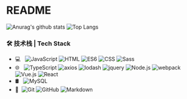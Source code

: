 # README

![Anurag's github stats](https://github-readme-stats.vercel.app/api?username=dexterBo&theme=vue-dark)
![Top Langs](https://github-readme-stats.vercel.app/api/top-langs/?username=dexterBo&layout=compact&theme=vue-dark)

### 🛠 技术栈 | Tech Stack

- 💻 &#160; ![JavaScript](https://img.shields.io/badge/-JavaScript-333333?style=flat&logo=JavaScript&logoColor=007396)
![HTML](https://img.shields.io/badge/-HTML-333333?style=flat&logo=HTML)
![ES6](https://img.shields.io/badge/-ES6-333333?style=flat&logo=ES6)
![CSS](https://img.shields.io/badge/-CSS-333333?style=flat&logo=CSS&logoColor=FCC624)
![Sass](https://img.shields.io/badge/-Sass-333333?style=flat&logo=Sass&logoColor=FF4800)
- 🌐 &#160; ![TypeScript](https://img.shields.io/badge/-TypeScript-333333?style=flat&logo=TypeScript)
![axios](https://img.shields.io/badge/-axios-333333?style=flat&logo=axios&logoColor=563D7C)
![lodash](https://img.shields.io/badge/-lodash-333333?style=flat&logo=lodash&logoColor=563D7C)
![jquery](https://img.shields.io/badge/-jquery-333333?style=flat&logo=jquery)
![Node.js](https://img.shields.io/badge/-Node.js-333333?style=flat&logo=node.js)
![webpack](https://img.shields.io/badge/-webpack-333333?style=flat&logo=webpack&logoColor=563D7C)
![Vue.js](https://img.shields.io/badge/-VueJS-333333?style=flat&logo=Vue.js)
![React](https://img.shields.io/badge/-React-333333?style=flat&logo=React)
- 🛢 &#160; ![MySQL](https://img.shields.io/badge/-MySQL-333333?style=flat&logo=mysql)
- 🔧 &#160;![Git](https://img.shields.io/badge/-Git-333333?style=flat&logo=git)
![GitHub](https://img.shields.io/badge/-GitHub-333333?style=flat&logo=github)
![Markdown](https://img.shields.io/badge/-Markdown-333333?style=flat&logo=markdown)
